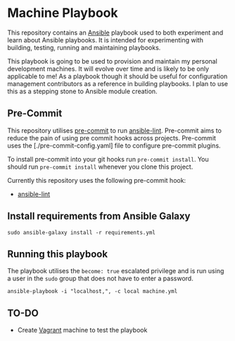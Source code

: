 # Machine Playbook
This repository contains an [Ansible][1] playbook used to both experiment and learn about Ansible
playbooks. It is intended for experimenting with building, testing, running and maintaining playbooks.

This playbook is going to be used to provision and maintain my personal development machines. It will
evolve over time and is likely to be only applicable to me! As a playbook though it should be useful
for configuration management contributors as a reference in building playbooks. I plan to use this as
a stepping stone to Ansible module creation. 

## Pre-Commit
This repository utilises [pre-commit][2] to run [ansible-lint][3]. Pre-commit aims to reduce the pain
of using pre commit hooks across projects. Pre-commit uses the [./pre-commit-config.yaml] file to
configure pre-commit plugins.

To install pre-commit into your git hooks run `pre-commit install`. You should run `pre-commit install`
whenever you clone this project.  

Currently this repository uses the following pre-commit hook:
* [ansible-lint][3]

## Install requirements from Ansible Galaxy
```sudo ansible-galaxy install -r requirements.yml```

## Running this playbook
The playbook utilises the `become: true` escalated privilege and is run using a user in the `sudo`
group that does not have to enter a password. 

```ansible-playbook -i "localhost,", -c local machine.yml```

## TO-DO
* Create [Vagrant](https://vagrantup.com) machine to test the playbook

[1]: https://www.ansible.com/
[2]: http://pre-commit.com/
[3]: https://github.com/willthames/ansible-lint 
